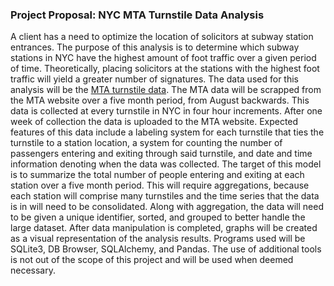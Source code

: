 ### Project Proposal: NYC MTA Turnstile Data Analysis

A client has a need to optimize the location of solicitors at subway station entrances. The purpose of this analysis is to determine which subway stations in NYC have the highest amount of foot traffic over a given period of time. Theoretically, placing solicitors at the stations with the highest foot traffic will yield a greater number of signatures. The data used for this analysis will be the [MTA turnstile data](http://web.mta.info/developers/turnstile.html). The MTA data will be scrapped from the MTA website over a five month period, from August backwards. This data is collected at every turnstile in NYC in four hour increments. After one week of collection the data is uploaded to the MTA website. Expected features of this data include a labeling system for each turnstile that ties the turnstile to a station location, a system for counting the number of passengers entering and exiting through said turnstile, and date and time information denoting when the data was collected. The target of this model is to summarize the total number of people entering and exiting at each station over a five month period. This will require aggregations, because each station will comprise many turnstiles and the time series that the data is in will need to be consolidated. Along with aggregation, the data will need to be given a unique identifier, sorted, and grouped to better handle the large dataset. After data manipulation is completed, graphs will be created as a visual representation of the analysis results. Programs used will be SQLite3, DB Browser, SQLAlchemy, and Pandas. The use of additional tools is not out of the scope of this project and will be used when deemed necessary. 

